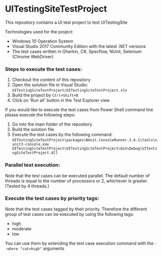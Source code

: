 # UITestingSiteTestProject
This repository contains a UI test project to test UITestingSite

Technologies used for the project:

 * Windows 10 Operation System
 * Visual Studio 2017 Community Edition with the latest .NET versions
 * The test cases written in Gherkin, C#, Specflow, NUnit, Selenium (Chrome WebDriver)

### Steps to execute the test cases:

1. Checkout the content of this repository
2. Open the solution file in Visual Studio: `UITestingSiteTestProject/UITestingSiteTestProject.sln`
3. Build the project by `Ctrl+Shift+B`
4. Click on 'Run all' button in the Test Explorer view

If you would like to execute the test cases from Power Shell command line please execute the following steps:
1. Go into the main folder of the repository
2. Build the solution file
3. Execute the test cases by the following command: `UITestingSiteTestProject\packages\NUnit.ConsoleRunner.3.6.1\tools\nunit3-console.exe UITestingSiteTestProject\UITestingSiteTestProject\bin\Debug\UITestingSiteTestProject.dll`

### Parallel test execution:
Note that the test cases can be executed parallel. The default number of threads is equal to the number of processors or 2, whichever is greater. (Tested by 4 threads.)

### Execute the test cases by priority tags:
Note that the test cases tagged by their priority. Therefore the different group of test cases can be executed by using the following tags:
* high
* moderate
* low

You can use them by extending the test case execution command with the `--where "cat=high"` arguments